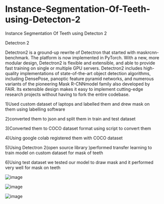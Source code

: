 # Instance-Segmentation-Of-Teeth-using-Detecton-2
Instance Segmentation Of Teeth using Detecton 2

Detectron 2


Detectron2 is a ground-up rewrite of Detectron that started with maskrcnn-benchmark. The platform is now implemented in PyTorch. With a new, more modular design, Detectron2 is flexible and extensible, and able to provide fast training on single or multiple GPU servers. Detectron2 includes high-quality implementations of state-of-the-art object detection algorithms, including DensePose, panoptic feature pyramid networks, and numerous variants of the pioneering Mask R-CNNmodel family also developed by FAIR. Its extensible design makes it easy to implement cutting-edge research projects without having to fork the entire codebase.


1)Used custom dataset of laptops and labelled them and drew mask on them using labelling software

2)converted them to json and split them in train and test dataset

3)Converted them to COCO dataset format using script to convert them

4)Using google colab registered them with COCO dataset

5)Using Detectron 2(open source library )performed transfer learning to train model on custom dataset for mask of teeth

6)Using test dataset we tested our model to draw mask and it performed very well for mask on teeth


![image](https://github.com/vibhavjoshi123/Instance-Segmentation-Of-Teeth-using-Detecton-2/assets/37294597/2f23a7a4-e758-4295-8642-0c5e0d6e1ecc)

![image](https://github.com/vibhavjoshi123/Instance-Segmentation-Of-Teeth-using-Detecton-2/assets/37294597/6180caf9-25f2-428e-ab40-f664c247900d)

![image](https://github.com/vibhavjoshi123/Instance-Segmentation-Of-Teeth-using-Detecton-2/assets/37294597/dda440a9-fd9b-4149-9ce6-0ad6bc85d6bc)


